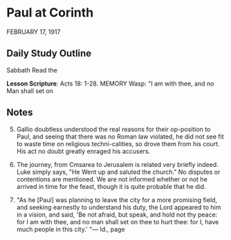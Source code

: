 # Paul at Corinth
FEBRUARY 17, 1917

## Daily Study Outline

Sabbath Read the

**Lesson Scripture**: Acts 18: 1-28. MEMORY Wasp: "I am with thee, and no Man shall set on

## Notes

5. Gallio doubtless understood the real reasons for their op-position to Paul, and seeing that there was no Roman law violated, he did not see fit to waste time on religious techni-calities, so drove them from his court. His act no doubt greatly enraged his accusers.

6. The journey, from Cmsarea to Jerusalem is related very briefly indeed. Luke simply says, "He Went up and saluted the church." No disputes or contentions are mentioned. We are not informed whether or not he arrived in time for the feast, though it is quite probable that he did.

8. "As he [Paul] was planning to leave the city for a more promising field, and seeking earnestly to understand his duty, the Lord appeared to him in a vision, and said, 'Be not afraid, but speak, and hold not thy peace: for I am with thee, and no man shall set on thee to hurt thee: for I, have much people in this city.' "— Id., page
